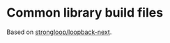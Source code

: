 # Common library build files

Based on
[strongloop/loopback-next](https://github.com/strongloop/loopback-next/tree/master/packages/build).

